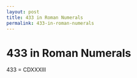 ```yaml
---
layout: post
title: 433 in Roman Numerals
permalink: 433-in-roman-numerals
---
```


# 433 in Roman Numerals

433 = CDXXXIII
